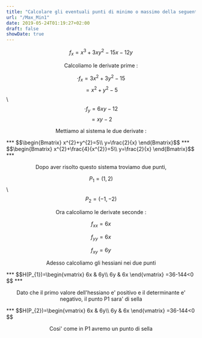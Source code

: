 ```yaml
---
title: "Calcolare gli eventuali punti di minimo o massimo della seguente funzione"
url: "/Max_Min1"
date: 2019-05-24T01:19:27+02:00
draft: false
showDate: true
---
```


$$f_{x}=x^3+3xy^2-15x-12y$$

<p align="center">Calcoliamo le derivate prime : </p>

   $$\cdot f_{x}=3x^{2}+3y^{2}-15$$
   $$=x^{2}+y^{2}-5$$\\
   $$\cdot f_{y}=6xy-12$$
   $$=xy-2$$
 
<p align="center">Mettiamo al sistema le due derivate : </p>
***
$$\begin{Bmatrix}
x^{2}+y^{2}=5\\
y=\frac{2}{x}
\end{Bmatrix}$$
***
$$\begin{Bmatrix}
x^{2}+\frac{4}{x^{2}}=5\\
y=\frac{2}{x}
\end{Bmatrix}$$
***

<p align="center">Dopo aver risolto questo sistema troviamo due punti,</p>

$$P_1=(1,2)$$\\
$$P_2=(-1,-2)$$

<p align="center">Ora calcoliamo le derivate seconde : </p>

$$f_{xx}=6x$$

$$f_{yy}=6x$$

$$f_{xy}=6y$$

<p align="center">Adesso calcoliamo gli hessiani nei due punti</p>
***
$$H(P_{1})=\begin{vmatrix}
6x & 6y\\
6y & 6x
\end{vmatrix}
=36-144<0
$$
***
<p align="center">Dato che il primo valore dell'hessiano e' positivo e il determinante e' negativo, il punto P1 sara' di sella</p>
***
$$H(P_{2})=\begin{vmatrix}
6x & 6y\\
6y & 6x
\end{vmatrix}
=36-144<0
$$

<p align="center">Cosi' come in P1 avremo un punto di sella</p>